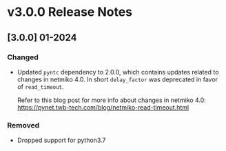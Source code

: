 # v3.0.0 Release Notes

## [3.0.0] 01-2024

### Changed

- Updated `pyntc` dependency to 2.0.0, which contains updates related to changes in netmiko 4.0. In short `delay_factor` was deprecated in favor of `read_timeout`.

  Refer to this blog post for more info about changes in netmiko 4.0: https://pynet.twb-tech.com/blog/netmiko-read-timeout.html

### Removed

- Dropped support for python3.7
